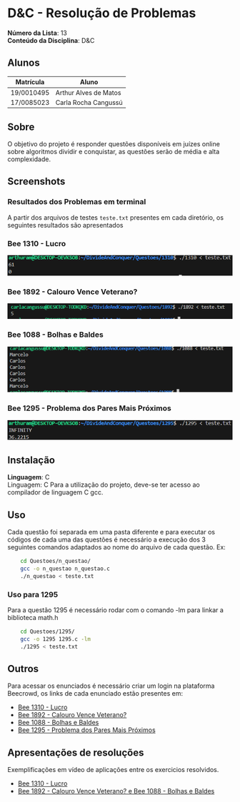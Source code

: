 # D&C - Resolução de Problemas

**Número da Lista**: 13<br>
**Conteúdo da Disciplina**: D&C <br>

## Alunos
|Matrícula | Aluno |
| -- | -- |
| 19/0010495  |  Arthur Alves de Matos |
| 17/0085023  |  Carla Rocha Cangussú |

## Sobre
O objetivo do projeto é responder questões disponíveis em juízes online sobre algoritmos dividir e conquistar, as questões serão de média e alta complexidade.

## Screenshots
### Resultados dos Problemas em terminal
A partir dos arquivos de testes `teste.txt` presentes em cada diretório, os seguintes resultados são apresentados

### Bee 1310 - Lucro
![1310](/screenshots/1310.png)

### Bee 1892 - Calouro Vence Veterano?
![1892](/screenshots/1892.png)

### Bee 1088 - Bolhas e Baldes
![1892](/screenshots/1088.png)

### Bee 1295 - Problema dos Pares Mais Próximos
![1295](/screenshots/1295.png)

## Instalação 
**Linguagem**: C<br>
Linguagem: C
Para a utilização do projeto, deve-se ter acesso ao compilador de linguagem C gcc.

## Uso 
Cada questão foi separada em uma pasta diferente e para executar os códigos de cada uma das questões é necessário a execução dos 3 seguintes comandos adaptados ao nome do arquivo de cada questão. Ex:

```sh
    cd Questoes/n_questao/
    gcc -o n_questao n_questao.c
    ./n_questao < teste.txt
```

### Uso para 1295
Para a questão 1295 é necessário rodar com o comando -lm para linkar a biblioteca math.h

```sh
    cd Questoes/1295/
    gcc -o 1295 1295.c -lm
    ./1295 < teste.txt
```

## Outros
Para acessar os enunciados é necessário criar um login na plataforma Beecrowd, os links de cada enunciado estão presentes em:

- [Bee 1310 - Lucro](https://judge.beecrowd.com/pt/problems/view/1310)
- [Bee 1892 - Calouro Vence Veterano?](https://judge.beecrowd.com/pt/problems/view/1892)
- [Bee 1088 - Bolhas e Baldes](https://judge.beecrowd.com/pt/problems/view/1088)
- [Bee 1295 - Problema dos Pares Mais Próximos](https://judge.beecrowd.com/pt/problems/view/1088)

## Apresentações de resoluções
Exemplificações em vídeo de aplicações entre os exercicios resolvidos.

- [Bee 1310 - Lucro](https://drive.google.com/file/d/1jSHzbD-Ms4My1RPk8Bm_QQdwO1oCOzro/view)
- [Bee 1892 - Calouro Vence Veterano? e Bee 1088 - Bolhas e Baldes](https://unbbr.sharepoint.com/sites/Contaprivada/Documentos%20Compartilhados/General/Recordings/Reuni%C3%A3o%20em%20_General_-20240819_210726-Grava%C3%A7%C3%A3o%20de%20Reuni%C3%A3o.mp4?web=1&referrer=Teams.TEAMS-ELECTRON&referrerScenario=MeetingChicletGetLink.view)